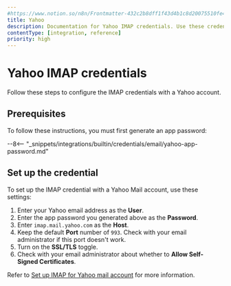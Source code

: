 ```yaml
---
#https://www.notion.so/n8n/Frontmatter-432c2b8dff1f43d4b1c8d20075510fe4
title: Yahoo
description: Documentation for Yahoo IMAP credentials. Use these credentials to authenticate Yahoo IMAP in n8n, a workflow automation platform.
contentType: [integration, reference]
priority: high
---
```


# Yahoo IMAP credentials

Follow these steps to configure the IMAP credentials with a Yahoo account.

## Prerequisites

To follow these instructions, you must first generate an app password:

--8<-- "_snippets/integrations/builtin/credentials/email/yahoo-app-password.md"

## Set up the credential

To set up the IMAP credential with a Yahoo Mail account, use these settings:

1. Enter your Yahoo email address as the **User**.
2. Enter the app password you generated above as the **Password**.
3. Enter `imap.mail.yahoo.com` as the **Host**.
4. Keep the default **Port** number of `993`. Check with your email administrator if this port doesn't work.
5. Turn on the **SSL/TLS** toggle.
6. Check with your email administrator about whether to **Allow Self-Signed Certificates**.

Refer to [Set up IMAP for Yahoo mail account](https://help.yahoo.com/kb/sln4075.html) for more information.
